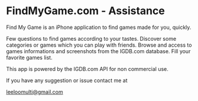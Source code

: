 # FindMyGame.com - Assistance

Find My Game is an iPhone application to find games made for you, quickly.

Few questions to find games according to your tastes.
Discover some categories or games which you can play with friends.
Browse and access to games informations and screenshots from the IGDB.com database.
Fill your favorite games list.

This app is powered by the IGDB.com API for non commercial use.

If you have any suggestion or issue contact me at

leeloomulti@gmail.com
